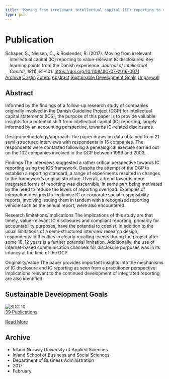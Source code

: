 ```yaml
---
title: "Moving from irrelevant intellectual capital (IC) reporting to value-relevant IC disclosures: Key learning points from the Danish experience"
type: pub
---
```

<h1>Publication</h1>
<article id="csl-bib-container-TH4QXLNK" class="csl-bib-container">
  <div class="csl-bib-body" style="line-height: 1.35; padding-left: 1em; text-indent:-1em;">
  <div class="csl-entry">Schaper, S., Nielsen, C., &amp; Roslender, R. (2017). Moving from irrelevant intellectual capital (IC) reporting to value-relevant IC disclosures: Key learning points from the Danish experience. <i>Journal of Intellectual Capital</i>, <i>18</i>(1), 81&#x2013;101. <a href="https://doi.org/10.1108/JIC-07-2016-0071">https://doi.org/10.1108/JIC-07-2016-0071</a></div>
</div>
  <div class="csl-bib-buttons">
    <a href="#taxonomy-article-TH4QXLNK" class="csl-bib-button">Archive</a>
    <a href="https://app.cristin.no/results/show.jsf?id=1446126" alt="Cristin URL" class="csl-bib-button">Cristin</a>
    <a href="http://zotero.org/groups/5022929/items/TH4QXLNK" alt="Zotero URL" class="csl-bib-button">Zotero</a>
    <a href="#abstract-article-TH4QXLNK" class="csl-bib-button">Abstract</a>
    <a href="#sdg-article-TH4QXLNK" class="csl-bib-button">Sustainable Development Goals</a>
    <a href="https://discovery.dundee.ac.uk/ws/files/10108446/JICpaper.pdf" class="csl-bib-button">Unpaywall</a>
  </div>
  <div id="csl-bib-meta-container-TH4QXLNK"></div>
</article>
<div id="csl-bib-meta-TH4QXLNK" class="csl-bib-meta">
  <article id="abstract-article-TH4QXLNK" class="abstract-article">
    <h1>Abstract</h1>
    Informed by the findings of a follow-up research study of companies originally involved in the Danish Guideline Project (DGP) for intellectual capital statements (ICS), the purpose of this paper is to provide valuable insights for a potential shift from intellectual capital (IC) reporting, largely informed by an accounting perspective, towards IC-related disclosures. 
 
Design/methodology/approach 
The paper draws on data obtained from 21 semi-structured interviews with respondents in 16 companies. The respondents were contacted following a genealogical exercise carried out on the 102 companies involved in the DGP between 1999 and 2003. 
 
Findings 
The interviews suggested a rather critical perspective towards IC reporting using the ICS framework. Despite the attempt of the DGP to establish a reporting standard, a range of experiments resulted in changes to the framework’s original structure. Overall, a trend towards more integrated forms of reporting was discernible, in some part being motivated by the need to reduce the levels of reporting overload. Examples of integration designed to legitimise IC or corporate social responsibility reports, involving issuing them in tandem with a recognised reporting vehicle such as the annual report, were also encountered. 
 
Research limitations/implications 
The implications of this study are that timely, value-relevant IC disclosures and compliant reporting, primarily for accountability purposes, have the potential to coexist. In addition to the usual limitations of a semi-structured interview research design, respondents’ difficulties in clearly recalling events during the project after some 10-12 years is a further potential limitation. Additionally, the use of internet-based communication channels for disclosure purposes was in its infancy at the time of the DGP. 
 
Originality/value 
The paper provides important insights into the mechanisms of IC disclosure and IC reporting as seen from a practitioner perspective. Implications relevant to the continued development of integrated reporting are also identified.
  </article>
  <article id="sdg-article-TH4QXLNK" class="sdg-article">
    <h1>Sustainable Development Goals</h1>
    <div class="sdg-container"><div id="sdg10" class="sdg">
<img src="{{< params subfolder >}}images/sdg/sdg10_en.png" class="image" alt="SDG 10">
<div class="sdg-overlay">
<a href="{{< params subfolder >}}en/archive/?sdg=10#archive" class="sdg-publication-count"><span>39</span> Publications</a>
<p><a href="https://sdgs.un.org/goals/goal10" class="sdg-read-more">Read More</a></p>
</div>
</div></div>
  </article>
  <article id="taxonomy-article-TH4QXLNK" class="taxonomy-article">
    <h1>Archive</h1>
    <ul>
      <li>Inland Norway University of Applied Sciences</li>
      <li>Inland School of Business and Social Sciences</li>
      <li>Department of Business Administration</li>
      <li>2017</li>
      <li>February</li>
    </ul>
  </article>
</div>
